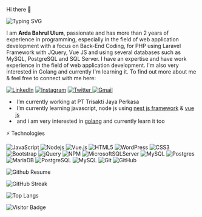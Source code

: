 Hi there 👋 

![Typing SVG](https://readme-typing-svg.demolab.com?font=Fira+Code&weight=100&size=15&duration=2500&pause=1000&color=FF8787&vCenter=true&width=435&lines=I'm+a+Web+Developer;I'm+a+Back+End+Developer;)

I am <b>Arda Bahrul Ulum</b>, passionate and has more than 2 years of experience in programming, especially in the field of web application development with a focus on Back-End Coding, for PHP using Laravel Framework with JQuery, Vue JS and using several databases such as MySQL, PostgreSQL and SQL Server.  I have an expertise and have work experience in the field of web application development. I'm also very interested in Golang and currently I'm learning it.
To find out more about me & feel free to connect with me here:

[![LinkedIn](https://img.shields.io/badge/linkedin-%230077B5.svg?style=flat&logo=linkedin&logoColor=white)](https://id.linkedin.com/in/ardabahrululum)
[![Instagram](https://img.shields.io/badge/Instagram-%23E4405F.svg?style=flat&logo=Instagram&logoColor=white)](https://www.instagram.com/ardabhrl_)
[![Twitter](https://img.shields.io/badge/Twitter-%231DA1F2.svg?style=flat&logo=Twitter&logoColor=white)
](https://twitter.com/ardabhrl_)
[![Gmail](https://img.shields.io/badge/Gmail-D14836?style=flat&logo=gmail&logoColor=white)](mailto:arda.ulum27@gmail.com)

- &nbsp;I’m currently working at PT Trisakti Jaya Perkasa
- &nbsp;I’m currently learning javascript, node js using [nest js framework](https://nestjs.com) & [vue js](https://vuejs.org/)
- &nbsp;and i am very interested in [golang](https://go.dev/) and currently learn it too

⚡ Technologies

![JavaScript](https://img.shields.io/badge/-JavaScript-black?style=flat&logo=javascript)
![Nodejs](https://img.shields.io/badge/-Nodejs-black?style=flat&logo=Node.js)
![Vue.js](https://img.shields.io/badge/vuejs-%2335495e.svg?style=flat&logo=vuedotjs&logoColor=%234FC08D)
![HTML5](https://img.shields.io/badge/-HTML5-E34F26?style=flat&logo=html5&logoColor=white)
![WordPress](https://img.shields.io/badge/WordPress-%23117AC9.svg?style=flat&logo=WordPress&logoColor=white)
![CSS3](https://img.shields.io/badge/-CSS3-1572B6?style=flat&logo=css3)
![Bootstrap](https://img.shields.io/badge/-Bootstrap-563D7C?style=flat&logo=bootstrap)
![jQuery](https://img.shields.io/badge/jquery-%230769AD.svg?style=flat&logo=jquery&logoColor=white)
![NPM](https://img.shields.io/badge/NPM-%23CB3837.svg?style=flat&logo=npm&logoColor=white)
![MicrosoftSQLServer](https://img.shields.io/badge/Microsoft%20SQL%20Server-CC2927?style=flat&logo=microsoft%20sql%20server&logoColor=white)
![MySQL](https://img.shields.io/badge/mysql-%2300f.svg?style=flat&logo=mysql&logoColor=white)
![Postgres](https://img.shields.io/badge/postgres-%23316192.svg?style=flat&logo=postgresql&logoColor=white)
![MariaDB](https://img.shields.io/badge/MariaDB-003545?style=flat&logo=mariadb&logoColor=white)
![PostgreSQL](https://img.shields.io/badge/-PostgreSQL-336791?style=flat&logo=postgresql)
![MySQL](https://img.shields.io/badge/-MySQL-black?style=flat&logo=mysql)
![Git](https://img.shields.io/badge/-Git-black?style=flat&logo=git)
![GitHub](https://img.shields.io/badge/-GitHub-181717?style=flat&logo=github)

![Github Resume](http://github-profile-summary-cards.vercel.app/api/cards/profile-details?username=arda-bahrul-ulum&theme=vue)

![GitHub Streak](https://streak-stats.demolab.com/?user=arda-bahrul-ulum)

![Top Langs](https://github-readme-stats.vercel.app/api/top-langs/?username=arda-bahrul-ulum&langs_count=8&layout=compact)

![Visitor Badge](https://visitor-badge.laobi.icu/badge?page_id=arda-bahrul-ulum)
